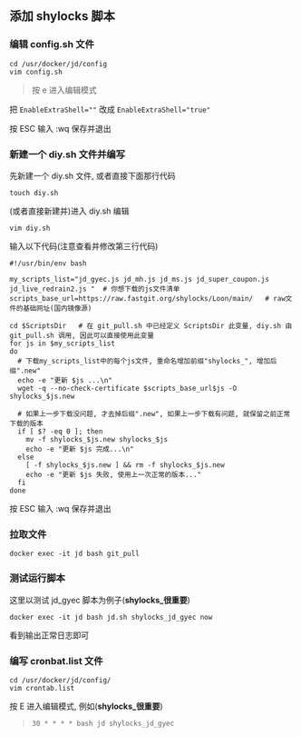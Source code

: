 ## 添加 shylocks 脚本

### 编辑 config.sh 文件

```
cd /usr/docker/jd/config
vim config.sh
```

> 按 e 进入编辑模式

把 `EnableExtraShell=""` 改成 `EnableExtraShell="true"`

按 ESC 输入 :wq 保存并退出

### 新建一个 diy.sh 文件并编写

先新建一个 diy.sh 文件, 或者直接下面那行代码

`touch diy.sh`

(或者直接新建并)进入 diy.sh 编辑

`vim diy.sh`

输入以下代码(注意查看并修改第三行代码)

```
#!/usr/bin/env bash

my_scripts_list="jd_gyec.js jd_mh.js jd_ms.js jd_super_coupon.js jd_live_redrain2.js "  # 你想下载的js文件清单
scripts_base_url=https://raw.fastgit.org/shylocks/Loon/main/   # raw文件的基础网址(国内镜像源)

cd $ScriptsDir   # 在 git_pull.sh 中已经定义 ScriptsDir 此变量, diy.sh 由 git_pull.sh 调用, 因此可以直接使用此变量
for js in $my_scripts_list
do
  # 下载my_scripts_list中的每个js文件, 重命名增加前缀"shylocks_", 增加后缀".new"
  echo -e "更新 $js ...\n"
  wget -q --no-check-certificate $scripts_base_url$js -O shylocks_$js.new

  # 如果上一步下载没问题, 才去掉后缀".new", 如果上一步下载有问题, 就保留之前正常下载的版本
  if [ $? -eq 0 ]; then
    mv -f shylocks_$js.new shylocks_$js
    echo -e "更新 $js 完成...\n"
  else
    [ -f shylocks_$js.new ] && rm -f shylocks_$js.new
    echo -e "更新 $js 失败, 使用上一次正常的版本..."
  fi
done
```

按 ESC 输入 :wq 保存并退出

### 拉取文件

`docker exec -it jd bash git_pull`

### 测试运行脚本

这里以测试 jd_gyec 脚本为例子(**shylocks_很重要**)

`docker exec -it jd bash jd.sh shylocks_jd_gyec now`

看到输出正常日志即可

### 编写 cronbat.list 文件

```
cd /usr/docker/jd/config/
vim crontab.list
```

按 E 进入编辑模式, 例如(**shylocks_很重要**)
> `30 * * * * bash jd shylocks_jd_gyec`
